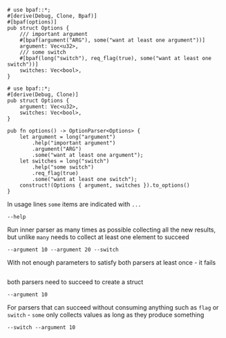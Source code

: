 ```rust,id:1
# use bpaf::*;
#[derive(Debug, Clone, Bpaf)]
#[bpaf(options)]
pub struct Options {
    /// important argument
    #[bpaf(argument("ARG"), some("want at least one argument"))]
    argument: Vec<u32>,
    /// some switch
    #[bpaf(long("switch"), req_flag(true), some("want at least one switch"))]
    switches: Vec<bool>,
}
```

```rust,id:2
# use bpaf::*;
#[derive(Debug, Clone)]
pub struct Options {
    argument: Vec<u32>,
    switches: Vec<bool>,
}

pub fn options() -> OptionParser<Options> {
    let argument = long("argument")
        .help("important argument")
        .argument("ARG")
        .some("want at least one argument");
    let switches = long("switch")
        .help("some switch")
        .req_flag(true)
        .some("want at least one switch");
    construct!(Options { argument, switches }).to_options()
}
```


In usage lines `some` items are indicated with `...`

```run,id:1,id:2
--help
```

Run inner parser as many times as possible collecting all the new results, but unlike
`many` needs to collect at least one element to succeed

```run,id:1,id:2
--argument 10 --argument 20 --switch
```

With not enough parameters to satisfy both parsers at least once - it fails

```run,id:1,id:2

```

both parsers need to succeed to create a struct

```run,id:1,id:2
--argument 10
```

 For parsers that can succeed without consuming anything such as `flag` or `switch` - `some`
only collects values as long as they produce something

```run,id:1,id:2
--switch --argument 10
```

